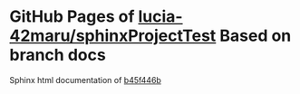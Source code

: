 GitHub Pages of [lucia-42maru/sphinxProjectTest](https://github.com/lucia-42maru/sphinxProjectTest.git)
Based on branch docs
===
Sphinx html documentation of [b45f446b](https://github.com/lucia-42maru/sphinxProjectTest/tree/b45f446b03261c4b8b6b7262e5fb549a9ac102fb)
